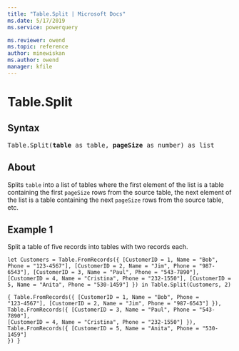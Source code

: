 ```yaml
---
title: "Table.Split | Microsoft Docs"
ms.date: 5/17/2019
ms.service: powerquery

ms.reviewer: owend
ms.topic: reference
author: minewiskan
ms.author: owend
manager: kfile
---
```

# Table.Split

## Syntax

<pre>
Table.Split(<b>table</b> as table, <b>pageSize</b> as number) as list
</pre>

## About

Splits <code>table</code> into a list of tables where the first element of the list is a table containing the first <code>pageSize</code> rows from the source table, the next element of the list is a table containing the next <code>pageSize</code> rows from the source table, etc.

## Example 1
Split a table of five records into tables with two records each.

```powerquery-m
let Customers = Table.FromRecords({ [CustomerID = 1, Name = "Bob", Phone = "123-4567"], [CustomerID = 2, Name = "Jim", Phone = "987-6543"], [CustomerID = 3, Name = "Paul", Phone = "543-7890"], [CustomerID = 4, Name = "Cristina", Phone = "232-1550"], [CustomerID = 5, Name = "Anita", Phone = "530-1459"] }) in Table.Split(Customers, 2)
```  

<code>{ Table.FromRecords({ [CustomerID = 1, Name = "Bob", Phone = "123-4567"], [CustomerID = 2, Name = "Jim", Phone = "987-6543"] }), Table.FromRecords({ [CustomerID = 3, Name = "Paul", Phone = "543-7890"], [CustomerID = 4, Name = "Cristina", Phone = "232-1550"] }), Table.FromRecords({ [CustomerID = 5, Name = "Anita", Phone = "530-1459"] }) }</code>